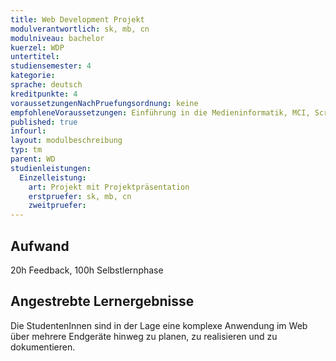 ```yaml
---
title: Web Development Projekt
modulverantwortlich: sk, mb, cn
modulniveau: bachelor
kuerzel: WDP
untertitel:
studiensemester: 4
kategorie:
sprache: deutsch
kreditpunkte: 4
voraussetzungenNachPruefungsordnung: keine
empfohleneVoraussetzungen: Einführung in die Medieninformatik, MCI, Screendesign, Grundlagen des Web, Kommunikationstechnik
published: true
infourl: 
layout: modulbeschreibung
typ: tm
parent: WD
studienleistungen:
  Einzelleistung:
    art: Projekt mit Projektpräsentation
    erstpruefer: sk, mb, cn
    zweitpruefer: 
---
```


## Aufwand
20h Feedback, 100h Selbstlernphase

## Angestrebte Lernergebnisse
Die StudentenInnen sind in der Lage eine komplexe Anwendung im Web über mehrere Endgeräte hinweg zu planen, zu realisieren und zu dokumentieren. 

